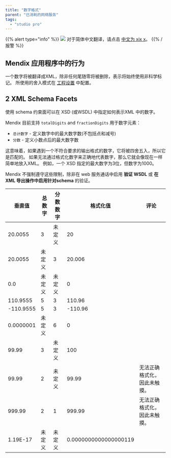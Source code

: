 ```yaml
---
title: "数字格式"
parent: "已消耗的网络服务"
tags:
  - "studio pro"
---
```


{{% alert type="info" %}}
<img src="attachments/chinese-translation/china.png" style="display: inline-block; margin: 0" /> 对于简体中文翻译，请点击 [中文为 xix x](https://cdn.mendix.tencent-cloud.com/documentation/refguide8/numeric-formatting.pdf)。
{{% /报警 %}}

## Mendix 应用程序中的行为

一个数字将被翻译成XML，除非任何尾随零将被删除，表示将始终使用非科学标记。 所使用的舍入模式在 [工程设置](project-settings) 中配置。

## 2 XML Schema Facets

使用 schema 约束面可以在 XSD (或WSDL) 中指定如何表示XML 中的数字。

Mendix 目前支持 `totalDigits` and `fractionDigits` 用于数字元素：

* `总计数字` - 定义数字中的最大数字数(不包括点和减号)
*  `分数` - 定义小数点后的最大数字数

这意味着，如果遇到一个不符合要求的输出格式的数字，它将被四舍五入，所以它是匹配的。 如果无法通过格式化数字来正确地代表数字，那么它就会像现在一样简单地放入XML。 例如，一个 XSD 指定的最大数字为3位，但数字为1000。

Mendix 不强制遵守这些限制，除非在 web 服务通话中启用 **验证 WSDL** 或 **在 XML 导出操作中启用针对schema** 的验证。

| 垂直值       | 总数字 | 分数数字 | 格式化值                  | 评论             |
| --------- | --- | ---- | --------------------- | -------------- |
| 20.0055   | 3   | 未定义  | 20                    |                |
| 20.0055   | 未定义 | 3    | 20.006                |                |
| 0.0       | 未定义 | 未定义  | 0                     |                |
| 110.9555  | 5   | 3    | 110.96                |                |
| -110.9555 | 5   | 3    | -110.96               |                |
| 0.0000001 | 未定义 | 6    | 0                     |                |
| 99.99     | 3   | 未定义  | 100                   |                |
| 99.99     | 2   | 未定义  | 99.99                 | 无法正确格式化，因此未触摸。 |
| 999.99    | 2   | 1    | 999.99                | 无法正确格式化，因此未触摸。 |
| 1.19E-17  | 未定义 | 未定义  | 0.0000000000000000119 |                |

